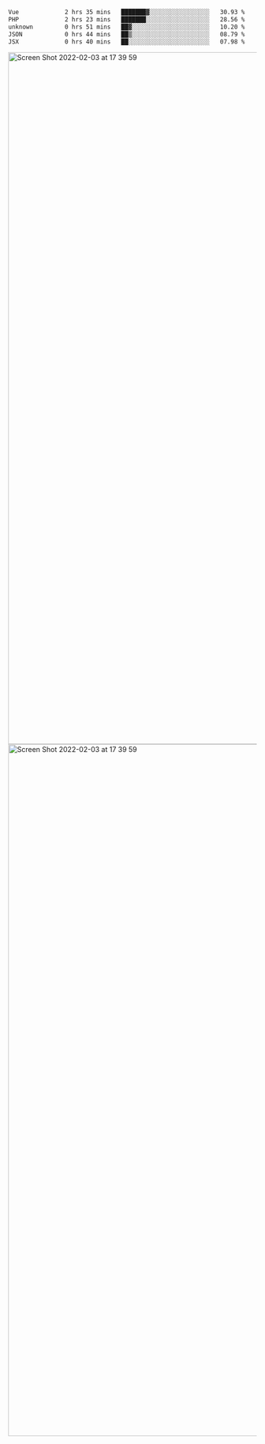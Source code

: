 <!--START_SECTION:waka-->

```txt
Vue             2 hrs 35 mins   ███████▓░░░░░░░░░░░░░░░░░   30.93 %
PHP             2 hrs 23 mins   ███████░░░░░░░░░░░░░░░░░░   28.56 %
unknown         0 hrs 51 mins   ██▓░░░░░░░░░░░░░░░░░░░░░░   10.20 %
JSON            0 hrs 44 mins   ██▒░░░░░░░░░░░░░░░░░░░░░░   08.79 %
JSX             0 hrs 40 mins   ██░░░░░░░░░░░░░░░░░░░░░░░   07.98 %
```

<!--END_SECTION:waka-->

<img width="1400" alt="Screen Shot 2022-02-03 at 17 39 59" src="https://user-images.githubusercontent.com/45716542/152387304-f2b60485-53a6-4f4b-a818-5cefb1b0c0ae.png">
<img width="1400" alt="Screen Shot 2022-02-03 at 17 39 59" src="https://user-images.githubusercontent.com/45716542/152387273-ea5cdf21-2a45-44da-8bef-00c1763b1d42.png">
